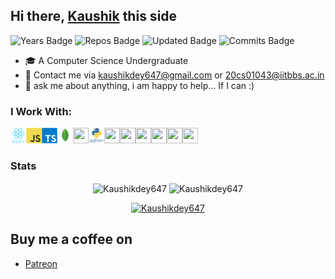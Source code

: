 ## Hi there, [**Kaushik**](https://kaushikdey647.github.io/) this side

<!-- ![Visits Badge](https://badges.pufler.dev/visits/Kaushikdey647/kaushikdey647) -->
![Years Badge](https://badges.pufler.dev/years/Kaushikdey647)
![Repos Badge](https://badges.pufler.dev/repos/Kaushikdey647)
![Updated Badge](https://badges.pufler.dev/updated/Kaushikdey647/kaushikdey647)
![Commits Badge](https://badges.pufler.dev/commits/monthly/puf17640)

- 🎓 A Computer Science Undergraduate
- 💼 Contact me via [kaushikdey647@gmail.com](mailto:kaushikdey647@gmail.com) or [20cs01043@iitbbs.ac.in](mailto:20cs01043@iitbbs.ac.in)
- 💬 ask me about anything, i am happy to help... If I can :)

### I Work With:
<img src="https://raw.githubusercontent.com/devicons/devicon/master/icons/react/react-original-wordmark.svg" alt="react" width="25" height="25" /><img src="https://raw.githubusercontent.com/devicons/devicon/master/icons/javascript/javascript-original.svg" alt="javascript" width="25" height="25" /><img src="https://raw.githubusercontent.com/devicons/devicon/master/icons/typescript/typescript-original.svg" alt="typescript" width="25" height="25" /><img src="https://raw.githubusercontent.com/devicons/devicon/master/icons/mongodb/mongodb-original.svg" alt="mongodb" width="25" height="25" /><img src="https://cdn.jsdelivr.net/gh/devicons/devicon/icons/nodejs/nodejs-original.svg" width="25" height="25" /><img src="https://raw.githubusercontent.com/devicons/devicon/master/icons/python/python-original-wordmark.svg" alt="python" width="25" height="25" /><img src="https://cdn.jsdelivr.net/gh/devicons/devicon/icons/tensorflow/tensorflow-original.svg" width="25" height="25" /><img src="https://cdn.jsdelivr.net/gh/devicons/devicon/icons/cplusplus/cplusplus-plain.svg"  width="25" height="25"/><img src="https://cdn.jsdelivr.net/gh/devicons/devicon/icons/c/c-plain.svg" width="25" height="25"  /><img src="https://cdn.jsdelivr.net/gh/devicons/devicon/icons/elixir/elixir-original.svg" width="25" height="25" /><img src="https://cdn.jsdelivr.net/gh/devicons/devicon/icons/phoenix/phoenix-original.svg" width="25" height="25" /><img src="https://cdn.jsdelivr.net/gh/devicons/devicon/icons/arduino/arduino-original-wordmark.svg"  width="25" height="25" />

### Stats
<p align="center"><img height="180em" src="https://github-readme-stats.vercel.app/api?username=Kaushikdey647&hide_border=true&count_private=true&show_icons=true&theme=radical" alt="Kaushikdey647" align = "center"/>
<img height="180em" src="https://github-readme-stats.vercel.app/api/top-langs?username=Kaushikdey647&show_icons=true&locale=en&layout=compact&hide_border=true&theme=radical" alt="Kaushikdey647" align = "center"/></p>
<p align="center"> <a href="https://github.com/Kaushikdey647"><img src="https://github-profile-trophy.vercel.app/?username=Kaushikdey647&margin-w=5&theme=radical" alt="Kaushikdey647" /></a> </p>

## Buy me a coffee on

- [Patreon](https://www.patreon.com/kaydee647)
